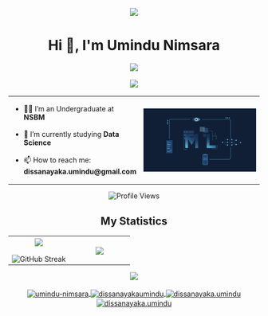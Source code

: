 <p align="center">
  <img src="https://github.com/7oSkaaa/7oSkaaa/blob/main/Images/about_me.gif?raw=true" width="100px">
</p>

<h1 align="center">Hi 👋, I'm Umindu Nimsara</h1>

<p align="center">
  <img src="https://user-images.githubusercontent.com/73097560/115834477-dbab4500-a447-11eb-908a-139a6edaec5c.gif">
</p>

<p align="center">
  <a href="https://github.com/DenverCoder1/readme-typing-svg">
    <img src="https://readme-typing-svg.herokuapp.com?font=Time+New+Roman&color=cyan&size=25&center=true&vCenter=true&width=600&height=100&lines=Data+Science+Undergraduate;Entrepreneur">
  </a>
</p>

<table align="center">
  <tr border="none">
    <td width="50%" align="left">
      <ul>
        <li>🧑‍🎓 I’m an Undergraduate at <b>NSBM</b></li><br>
        <li>🌱 I’m currently studying <b>Data Science</b></li><br>
        <li>📫 How to reach me: <b>dissanayaka.umindu@gmail.com</b></li>
      </ul>
    </td>
    <td width="50%" align="center">
      <img align="center" alt="Coding" width="450" src="Sources/ML.gif">
    </td>
  </tr>
</table>

<p align="center">
  <img src="https://komarev.com/ghpvc/?username=umindudev&color=blueviolet" alt="Profile Views" />
</p>

<h2 align="center">My Statistics</h2>

<table align="center">
  <tr border="none">
    <td width="50%" align="center">
      <img align="center" src="https://github-readme-stats.vercel.app/api?username=umindudev&theme=dark&show_icons=true&count_private=true" />
      <br><br>
      <img title="🔥 Get streak stats for your profile at git.io/streak-stats" alt="GitHub Streak" src="https://github-readme-streak-stats.herokuapp.com/?user=umindudev&theme=dark&hide_border=false" />
    </td>
    <td width="50%" align="center">
      <img align="center" src="https://github-readme-stats.anuraghazra1.vercel.app/api/top-langs/?username=umindudev&theme=dark&hide_border=false&no-bg=true&no-frame=true&langs_count=10"/>
    </td>
  </tr>
</table>

<p align="center">
  <img src="https://user-images.githubusercontent.com/73097560/115834477-dbab4500-a447-11eb-908a-139a6edaec5c.gif">
</p>

<p align="center">
  <a href="https://linkedin.com/in/umindu-nimsara" target="blank">
    <img align="center" src="https://raw.githubusercontent.com/rahuldkjain/github-profile-readme-generator/master/src/images/icons/Social/linked-in-alt.svg" alt="umindu-nimsara" height="30" width="40" />
  </a>
  <a href="https://kaggle.com/dissanayakaumindu" target="blank">
    <img align="center" src="https://raw.githubusercontent.com/rahuldkjain/github-profile-readme-generator/master/src/images/icons/Social/kaggle.svg" alt="dissanayakaumindu" height="30" width="40" />
  </a>
  <a href="https://fb.com/dissanayaka.umindu" target="blank">
    <img align="center" src="https://raw.githubusercontent.com/rahuldkjain/github-profile-readme-generator/master/src/images/icons/Social/facebook.svg" alt="dissanayaka.umindu" height="30" width="40" />
  </a>
  <a href="https://instagram.com/dissanayaka.umindu" target="blank">
    <img align="center" src="https://raw.githubusercontent.com/rahuldkjain/github-profile-readme-generator/master/src/images/icons/Social/instagram.svg" alt="dissanayaka.umindu" height="30" width="40" />
  </a>
</p>

